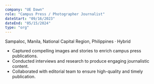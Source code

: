 ```yaml
---
company: "UE Dawn"
role: "Campus Press / Photographer Journalist"
dateStart: "09/16/2023"
dateEnd: "05/15/2024"
type: "org"
---
```


Sampaloc, Manila, National Capital Region, Philippines · Hybrid

- Captured compelling images and stories to enrich campus press publications.
- Conducted interviews and research to produce engaging journalistic content.
- Collaborated with editorial team to ensure high-quality and timely publication.

<!-- <div class="flex flex-col md:flex-row items-start md:items-center gap-6">
    <div class="flex-wrap w-11/12 md:w-1/3">
        <img src="/work/internal/UEDawnPic.avif" alt="UE Dawn" class="shadow-md rounded-md">
    </div>
    <div class="flex-wrap w-11/12 md:w-1/3">
        <img src="/work/internal/UEDawnList.avif" alt="UE Dawn" class="shadow-md rounded-md">
    </div>
    <div class="flex-wrap w-11/12 md:w-1/3">
        <img src="/work/internal/UEDawnCollage.avif" alt="UE Dawn" class="shadow-md rounded-md">
    </div>
</div> -->
